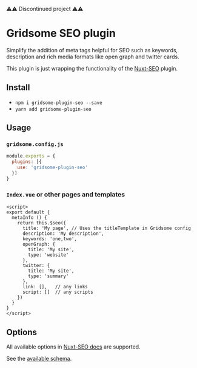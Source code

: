 ⚠️⚠️ Discontinued project ⚠️⚠️
# Gridsome SEO plugin
Simplify the addition of meta tags helpful for SEO such as keywords, description and rich media formats like open graph and twitter cards.

This plugin is just wrapping the functionality of the [Nuxt-SEO](https://github.com/TiagoDanin/Nuxt-SEO) plugin.

## Install
- `npm i gridsome-plugin-seo --save`
- `yarn add gridsome-plugin-seo`

## Usage

### `gridsome.config.js`
```javascript
module.exports = {
  plugins: [{
    use: 'gridsome-plugin-seo'
  }]
}
```

### `Index.vue` or other pages and templates
```vue
<script>
export default {
  metaInfo () {
    return this.$seo({
      title: 'My page', // Uses the titleTemplate in Gridsome config
      description: 'My description',
      keywords: 'one,two',
      openGraph: {
        title: 'My site',
        type: 'website'
      },
      twitter: {
        title: 'My site',
        type: 'summary'
      },
      link: [],   // any links
      script: []  // any scripts
    })
  }
}
</script>

```

## Options
All available options in [Nuxt-SEO docs](https://github.com/TiagoDanin/Nuxt-SEO#module-options) are supported.

See the [available schema](https://github.com/TiagoDanin/Nuxt-SEO/blob/de832e109afc0af7af59440ca4850794063cc972/lib/module.js#L17).
